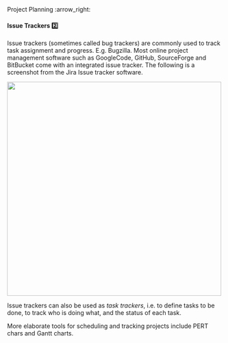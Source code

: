 <link rel="stylesheet" href="{{baseUrl}}/css/textbook.css">

<div class="website-content">

<div id="path">Project Planning :arrow_right: </div>

<div id="title">

#### Issue Trackers :two:

</div>

<div id="body">

Issue trackers (sometimes called bug trackers) are commonly used to track task assignment and progress. E.g. Bugzilla. Most online project management software such as GoogleCode, GitHub, SourceForge and BitBucket come with an integrated issue tracker. The following is a screenshot from the Jira Issue tracker software.

<img src="{{baseUrl}}/projectPlanning/issueTrackers/images/xjira.png" height="500" />
<p/>

Issue trackers can also be used as _task trackers_, i.e. to define tasks to be done, to track who is doing what, and the status of each task.

More elaborate tools for scheduling and tracking projects include PERT chars and Gantt charts.

</div>

</div>
